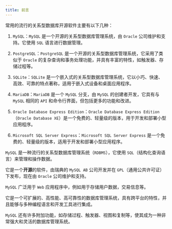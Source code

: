 ```yaml
---
title: 前言
---
```


常用的流行的关系型数据库开源软件主要有以下几种：

1. `MySQL`：`MySQL` 是一个开源的关系型数据库管理系统，由 `Oracle` 公司维护和支持。它使用 `SQL` 语言进行数据管理。

2. `PostgreSQL`：`PostgreSQL` 是一个开源的关系型数据库管理系统，它采用了类似于 `Oracle` 的复杂查询和事务处理功能，并具有丰富的特性，如触发器、存储过程等。

3. `SQLite`：`SQLite` 是一个嵌入式的关系型数据库管理系统，它以小巧、快速、高效、可靠的特点著称，适用于嵌入式设备和桌面应用程序。

4. `MariaDB`：`MariaDB` 是一个 `MySQL` 分支，由 `MySQL` 的创建者开发，它具有与 `MySQL` 相同的 `API` 和命令行界面，但包括更多的功能和改进。

5. `Oracle Database Express Edition`：`Oracle Database Express Edition`（`Oracle Database XE`）是一个免费的、轻量级的版本，用于开发和部署小型应用程序。

6. `Microsoft SQL Server Express`：`Microsoft SQL Server Express` 是一个免费的、轻量级的版本，适用于开发和部署小型应用程序。

`MySQL` 是一种流行的关系型数据库管理系统（`RDBMS`），它使用 `SQL`（结构化查询语言）来管理和操作数据。

它是一个**开源**的软件，由瑞典的 `MySQL AB` 公司开发并在 `GPL`（通用公共许可证）下发布，现在由 `Oracle` 公司维护和支持。

`MySQL` 广泛用于 `Web` 应用程序中，例如用于存储用户数据，交易信息等。

它是一个可扩展的、高性能、高可靠性的数据库管理系统，具有跨平台的特性，并且能够与多种编程语言和开发工具进行集成。

`MySQL` 还有许多附加功能，如存储过程、触发器、视图和复制等，使其成为一种非常强大和灵活的数据库管理系统。
